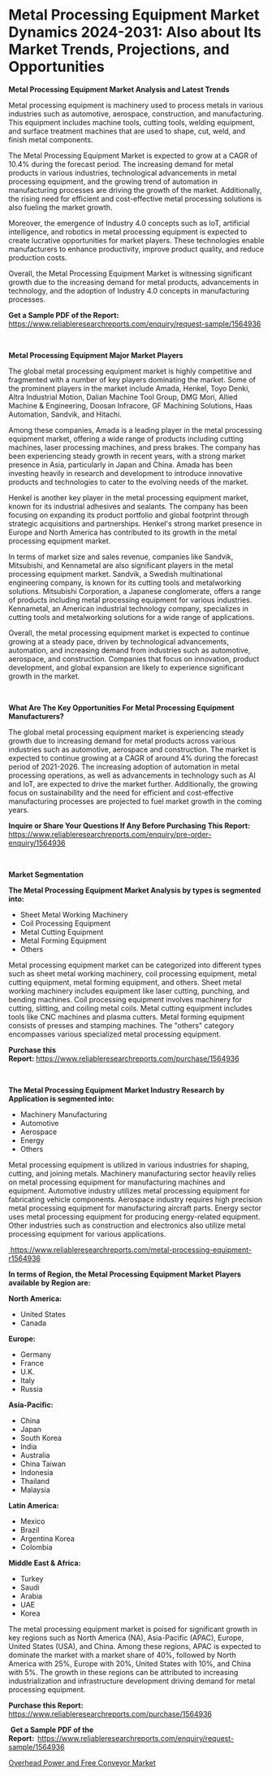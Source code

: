 <p><h1>Metal Processing Equipment Market Dynamics 2024-2031: Also about Its Market Trends, Projections, and Opportunities</h1></p><p><strong>Metal Processing Equipment Market Analysis and Latest Trends</strong></p>
<p><p>Metal processing equipment is machinery used to process metals in various industries such as automotive, aerospace, construction, and manufacturing. This equipment includes machine tools, cutting tools, welding equipment, and surface treatment machines that are used to shape, cut, weld, and finish metal components.</p><p>The Metal Processing Equipment Market is expected to grow at a CAGR of 10.4% during the forecast period. The increasing demand for metal products in various industries, technological advancements in metal processing equipment, and the growing trend of automation in manufacturing processes are driving the growth of the market. Additionally, the rising need for efficient and cost-effective metal processing solutions is also fueling the market growth.</p><p>Moreover, the emergence of Industry 4.0 concepts such as IoT, artificial intelligence, and robotics in metal processing equipment is expected to create lucrative opportunities for market players. These technologies enable manufacturers to enhance productivity, improve product quality, and reduce production costs.</p><p>Overall, the Metal Processing Equipment Market is witnessing significant growth due to the increasing demand for metal products, advancements in technology, and the adoption of Industry 4.0 concepts in manufacturing processes.</p></p>
<p><strong>Get a Sample PDF of the Report:&nbsp;</strong> <a href="https://www.reliableresearchreports.com/enquiry/request-sample/1564936">https://www.reliableresearchreports.com/enquiry/request-sample/1564936</a></p>
<p>&nbsp;</p>
<p><strong>Metal Processing Equipment Major Market Players</strong></p>
<p><p>The global metal processing equipment market is highly competitive and fragmented with a number of key players dominating the market. Some of the prominent players in the market include Amada, Henkel, Toyo Denki, Altra Industrial Motion, Dalian Machine Tool Group, DMG Mori, Allied Machine & Engineering, Doosan Infracore, GF Machining Solutions, Haas Automation, Sandvik, and Hitachi.</p><p>Among these companies, Amada is a leading player in the metal processing equipment market, offering a wide range of products including cutting machines, laser processing machines, and press brakes. The company has been experiencing steady growth in recent years, with a strong market presence in Asia, particularly in Japan and China. Amada has been investing heavily in research and development to introduce innovative products and technologies to cater to the evolving needs of the market.</p><p>Henkel is another key player in the metal processing equipment market, known for its industrial adhesives and sealants. The company has been focusing on expanding its product portfolio and global footprint through strategic acquisitions and partnerships. Henkel's strong market presence in Europe and North America has contributed to its growth in the metal processing equipment market.</p><p>In terms of market size and sales revenue, companies like Sandvik, Mitsubishi, and Kennametal are also significant players in the metal processing equipment market. Sandvik, a Swedish multinational engineering company, is known for its cutting tools and metalworking solutions. Mitsubishi Corporation, a Japanese conglomerate, offers a range of products including metal processing equipment for various industries. Kennametal, an American industrial technology company, specializes in cutting tools and metalworking solutions for a wide range of applications.</p><p>Overall, the metal processing equipment market is expected to continue growing at a steady pace, driven by technological advancements, automation, and increasing demand from industries such as automotive, aerospace, and construction. Companies that focus on innovation, product development, and global expansion are likely to experience significant growth in the market.</p></p>
<p>&nbsp;</p>
<p><strong>What Are The Key Opportunities For Metal Processing Equipment Manufacturers?</strong></p>
<p><p>The global metal processing equipment market is experiencing steady growth due to increasing demand for metal products across various industries such as automotive, aerospace and construction. The market is expected to continue growing at a CAGR of around 4% during the forecast period of 2021-2026. The increasing adoption of automation in metal processing operations, as well as advancements in technology such as AI and IoT, are expected to drive the market further. Additionally, the growing focus on sustainability and the need for efficient and cost-effective manufacturing processes are projected to fuel market growth in the coming years.</p></p>
<p><strong>Inquire or Share Your Questions If Any Before Purchasing This Report:</strong> <a href="https://www.reliableresearchreports.com/enquiry/pre-order-enquiry/1564936">https://www.reliableresearchreports.com/enquiry/pre-order-enquiry/1564936</a></p>
<p>&nbsp;</p>
<p><strong>Market Segmentation</strong></p>
<p><strong>The Metal Processing Equipment Market Analysis by types is segmented into:</strong></p>
<p><ul><li>Sheet Metal Working Machinery</li><li>Coil Processing Equipment</li><li>Metal Cutting Equipment</li><li>Metal Forming Equipment</li><li>Others</li></ul></p>
<p><p>Metal processing equipment market can be categorized into different types such as sheet metal working machinery, coil processing equipment, metal cutting equipment, metal forming equipment, and others. Sheet metal working machinery includes equipment like laser cutting, punching, and bending machines. Coil processing equipment involves machinery for cutting, slitting, and coiling metal coils. Metal cutting equipment includes tools like CNC machines and plasma cutters. Metal forming equipment consists of presses and stamping machines. The "others" category encompasses various specialized metal processing equipment.</p></p>
<p><strong>Purchase this Report:&nbsp;</strong><a href="https://www.reliableresearchreports.com/purchase/1564936">https://www.reliableresearchreports.com/purchase/1564936</a></p>
<p>&nbsp;</p>
<p><strong>The Metal Processing Equipment Market Industry Research by Application is segmented into:</strong></p>
<p><ul><li>Machinery Manufacturing</li><li>Automotive</li><li>Aerospace</li><li>Energy</li><li>Others</li></ul></p>
<p><p>Metal processing equipment is utilized in various industries for shaping, cutting, and joining metals. Machinery manufacturing sector heavily relies on metal processing equipment for manufacturing machines and equipment. Automotive industry utilizes metal processing equipment for fabricating vehicle components. Aerospace industry requires high precision metal processing equipment for manufacturing aircraft parts. Energy sector uses metal processing equipment for producing energy-related equipment. Other industries such as construction and electronics also utilize metal processing equipment for various applications.</p></p>
<p><a href="https://www.reliableresearchreports.com/metal-processing-equipment-r1564936">&nbsp;https://www.reliableresearchreports.com/metal-processing-equipment-r1564936</a></p>
<p><strong>In terms of Region, the Metal Processing Equipment Market Players available by Region are:</strong></p>
<p>
    <p> <strong> North America: </strong>
        <ul>
            <li>United States</li>
            <li>Canada</li>
        </ul>
        </p> 
    <p> <strong> Europe: </strong>
        <ul>
            <li>Germany</li>
            <li>France</li>
            <li>U.K.</li>
            <li>Italy</li>
            <li>Russia</li>
        </ul>
        </p> 
    <p> <strong> Asia-Pacific: </strong>
        <ul>
            <li>China</li>
            <li>Japan</li>
            <li>South Korea</li>
            <li>India</li>
            <li>Australia</li>
            <li>China Taiwan</li>
            <li>Indonesia</li>
            <li>Thailand</li>
            <li>Malaysia</li>
        </ul>
        </p> 
    <p> <strong> Latin America: </strong>
        <ul>
            <li>Mexico</li>
            <li>Brazil</li>
            <li>Argentina Korea</li>
            <li>Colombia</li>
        </ul>
        </p> 
    <p> <strong> Middle East & Africa: </strong>
        <ul>
            <li>Turkey</li>
            <li>Saudi</li>
            <li>Arabia</li>
            <li>UAE</li>
            <li>Korea</li>
        </ul>
    </p>
    </p>
<p><p>The metal processing equipment market is poised for significant growth in key regions such as North America (NA), Asia-Pacific (APAC), Europe, United States (USA), and China. Among these regions, APAC is expected to dominate the market with a market share of 40%, followed by North America with 25%, Europe with 20%, United States with 10%, and China with 5%. The growth in these regions can be attributed to increasing industrialization and infrastructure development driving demand for metal processing equipment.</p></p>
<p><strong>Purchase this Report: </strong><a href="https://www.reliableresearchreports.com/purchase/1564936">https://www.reliableresearchreports.com/purchase/1564936</a></p>
<p>&nbsp;<strong>Get a Sample PDF of the Report:&nbsp;&nbsp;</strong><a href="https://www.reliableresearchreports.com/enquiry/request-sample/1564936">https://www.reliableresearchreports.com/enquiry/request-sample/1564936</a></p>
<p><strong></strong></p>
<p><p><a href="https://view.publitas.com/reportprime-1/overhead-power-and-free-conveyor-market-focuses-on-market-share-size-and-projected-forecast-till-2031/">Overhead Power and Free Conveyor Market</a></p></p>